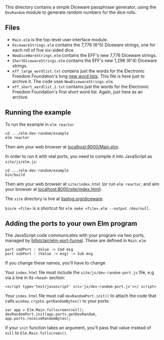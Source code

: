 This directory contains a simple Diceware passphrase generator, using the `DevRandom` module to generate random numbers for the dice rolls.

## Files

* `Main.elm` is the top-level user interface module.
* `DicewareStrings.elm` contains the 7,776 (6^5) Diceware strings, one for each roll of five six-sided dice.
* `NewDiceWareStrings.elm` contains the EFF's new 7,776 Diceware strings.
* `ShortDicewareStrings.elm` contains the EFF's new 1,296 (6^4) Diceware strings.
* `eff_large_wordlist.txt` contains just the words for the Electronic Freedom Foundation's long [new word lists](https://www.eff.org/deeplinks/2016/07/new-wordlists-random-passphrases). This file is here just to archive it. The code uses `NewDicewareStrings.elm`.
* `eff_short_wordlist_1.txt` contains just the words for the Electronic Freedom Foundation's first short word list. Again, just here as an archive.

## Running the example

To run the example in `elm reactor`

    cd .../elm-dev-random/example
    elm reactor

Then aim your web browser at [localhost:8000/Main.elm](http://localhost:8000/Main.elm).

In order to run it with real ports, you need to compile it into JavaScript as `site/js/elm.js`:

    cd .../elm-dev-random/example
    bin/build

Then aim your web browser at `site/index.html` (or run `elm reactor`, and aim your browser at [localhost:8000/site/index.html](http://localhost:8000/site/index.html)).

The `site` directory is live at [lisplog.org/diceware](https://lisplog.org/diceware/).

`bin/m <file>` is a shortcut for `elm make <file>.elm --output /dev/null`.

## Adding the ports to your own Elm program

The JavaScript code communicates with your program via two ports, managed by [billstclair/elm-port-funnel](http://package.elm-lang.org/packages/billstclair/elm-portfunnel/latest). These are defined in `Main.elm`:

    port cmdPort : Value -> Cmd msg
    port subPort : (Value -> msg) -> Sub msg

If you change these names, you'll have to change

Your `index.html` file must include the `site/js/dev-random-port.js` file, e.g via a line in its `<head>` section:

    <script type='text/javascript' src='js/dev-random-port.js'></ script>

Your `index.html` file must call `devRandomPort.init()` to attach the code that calls `window.crypto.getRandomBytes()` to your ports:

    var app = Elm.Main.fullscreen(null);
    devRandomPort.init(app.ports.getDevRandom, app.ports.receiveRandomBytes);

If your `init` function takes an argument, you'll pass that value instead of `null` to `Elm.Main.fullscreen()`.
